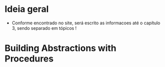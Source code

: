 # Ideia geral 
- Conforme encontrado no site, será escrito as informacoes até o capítulo 3, sendo separado em tópicos !

# Building Abstractions with Procedures
